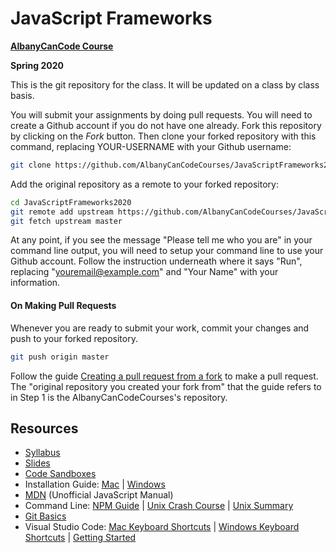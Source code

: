 # JavaScript Frameworks

**[AlbanyCanCode Course](https://albanycancode.org/)**

**Spring 2020**

This is the git repository for the class. It will be updated on a class by class basis.

You will submit your assignments by doing pull requests. You will need to create a Github account if you do not have one already. Fork this repository by clicking on the _Fork_ button. Then clone your forked repository with this command, replacing YOUR-USERNAME with your Github username:

```bash
git clone https://github.com/AlbanyCanCodeCourses/JavaScriptFrameworks2020.git
```

Add the original repository as a remote to your forked repository:

```bash
cd JavaScriptFrameworks2020
git remote add upstream https://github.com/AlbanyCanCodeCourses/JavaScriptFrameworks2020.git
git fetch upstream master
```

At any point, if you see the message "Please tell me who you are" in your command line output, you will need to setup your command line to use your Github account. Follow the instruction underneath where it says "Run", replacing "youremail@example.com" and "Your Name" with your information.

#### On Making Pull Requests

Whenever you are ready to submit your work, commit your changes and push to your forked repository.

```bash
git push origin master
```

Follow the guide [Creating a pull request from a fork](https://help.github.com/articles/creating-a-pull-request-from-a-fork/) to make a pull request. The "original repository you created your fork from" that the guide refers to in Step 1 is the AlbanyCanCodeCourses's repository.

## Resources

- [Syllabus]()
- [Slides](https://slides.com/accjavascript/decks/2020-javascript-frameworks)
- [Code Sandboxes](https://codesandbox.io/u/matinaspatsos)
- Installation Guide: [Mac](docs/InstallationGuideMac.md) | [Windows](docs/InstallationGuideWindows.md)
- [MDN](https://developer.mozilla.org/en-US/) (Unofficial JavaScript Manual)
- Command Line: [NPM Guide](https://nodesource.com/blog/an-absolute-beginners-guide-to-using-npm/) | [Unix Crash Course](https://www.vikingcodeschool.com/web-development-basics/a-command-line-crash-course) | [Unix Summary](https://swcarpentry.github.io/shell-novice/reference/)
- [Git Basics](http://rogerdudler.github.io/git-guide/)
- Visual Studio Code: [Mac Keyboard Shortcuts](https://code.visualstudio.com/shortcuts/keyboard-shortcuts-macos.pdf) | [Windows Keyboard Shortcuts](https://code.visualstudio.com/shortcuts/keyboard-shortcuts-windows.pdf) | [Getting Started](https://code.visualstudio.com/docs/getstarted/introvideos)
